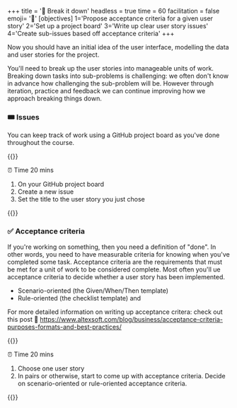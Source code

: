 +++
title = '🧩 Break it down'
headless = true
time = 60
facilitation = false
emoji= '🧩'
[objectives]
    1='Propose acceptance criteria for a given user story'
    2='Set up a project board'
    3='Write up clear user story issues'
    4='Create sub-issues based off acceptance criteria'
+++

Now you should have an initial idea of the user interface, modelling the data and user stories for the project.

You'll need to break up the user stories into manageable units of work.
Breaking down tasks into sub-problems is challenging: we often don't know in advance how challenging the sub-problem will be. However through iteration, practice and feedback we can continue improving how we approach breaking things down.

### 🎟️ Issues

You can keep track of work using a GitHub project board as you've done throughout the course.

{{<note type="activity" title="Write your issue">}}

⏰ Time 20 mins

1. On your GitHub project board
1. Create a new issue
1. Set the title to the user story you just chose

{{</note>}}

### ✅ Acceptance criteria

If you're working on something, then you need a definition of "done". In other words, you need to have measurable criteria for knowing when you've completed some task. Acceptance criteria are the requirements that must be met for a unit of work to be considered complete. Most often you'll ue acceptance criteria to decide whether a user story has been implemented.

- Scenario-oriented (the Given/When/Then template)
- Rule-oriented (the checklist template) and

For more detailed information on writing up acceptance critera: check out this post 🫱 https://www.altexsoft.com/blog/business/acceptance-criteria-purposes-formats-and-best-practices/

{{<note type="activity">}}

⏰ Time 20 mins

1. Choose one user story
1. In pairs or otherwise, start to come up with acceptance criteria. Decide on scenario-oriented or rule-oriented acceptance criteria.

{{</note>}}
